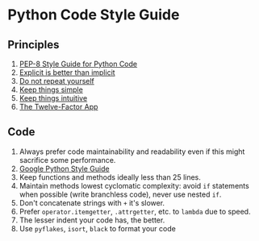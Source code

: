 # Python Code Style Guide

## Principles

1. [PEP-8 Style Guide for Python Code](https://www.python.org/dev/peps/pep-0008/)
1. [Explicit is better than implicit](https://www.python.org/dev/peps/pep-0020/)
1. [Do not repeat yourself](https://en.wikipedia.org/wiki/Don%27t_repeat_yourself)
1. [Keep things simple](https://en.wikipedia.org/wiki/KISS_principle)
1. [Keep things intuitive](https://en.wikipedia.org/wiki/Principle_of_least_astonishment)
1. [The Twelve-Factor App](https://12factor.net/)

## Code

1. Always prefer code maintainability and readability even if this might sacrifice some performance.
1. [Google Python Style Guide](https://google.github.io/styleguide/pyguide.html)
1. Keep functions and methods ideally less than 25 lines.
1. Maintain methods lowest cyclomatic complexity: avoid `if` statements when possible (write branchless code), never use nested `if`.
1. Don't concatenate strings with `+` it's slower.
1. Prefer `operator.itemgetter`, `.attrgetter`, etc. to `lambda` due to speed.
1. The lesser indent your code has, the better.
1. Use `pyflakes`, `isort`, `black` to format your code


